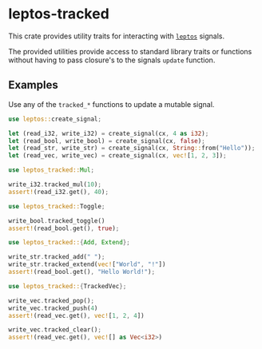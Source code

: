 
# leptos-tracked

This crate provides utility traits for interacting with [`leptos`](https://github.com/leptos-rs/leptos) signals.

The provided utilities provide access to standard library traits or functions without having to pass closure's to the signals `update` function.

## Examples

Use any of the `tracked_*` functions to update a mutable signal. 

```rust
use leptos::create_signal;

let (read_i32, write_i32) = create_signal(cx, 4 as i32);
let (read_bool, write_bool) = create_signal(cx, false);
let (read_str, write_str) = create_signal(cx, String::from("Hello"));
let (read_vec, write_vec) = create_signal(cx, vec![1, 2, 3]);

use leptos_tracked::Mul;

write_i32.tracked_mul(10);
assert!(read_i32.get(), 40);

use leptos_tracked::Toggle;

write_bool.tracked_toggle()
assert!(read_bool.get(), true);

use leptos_tracked::{Add, Extend};

write_str.tracked_add(" ");
write_str.tracked_extend(vec!["World", "!"])
assert!(read_bool.get(), "Hello World!");

use leptos_tracked::{TrackedVec};

write_vec.tracked_pop();
write_vec.tracked_push(4)
assert!(read_vec.get(), vec![1, 2, 4])

write_vec.tracked_clear();
assert!(read_vec.get(), vec![] as Vec<i32>)
```


